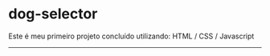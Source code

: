 # dog-selector
Este é meu primeiro projeto concluído utilizando: HTML / CSS / Javascript

___________________________________________________________________________________________________________________________
